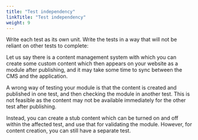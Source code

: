 ```yaml
---
title: "Test independency"
linkTitle: "Test independency"
weight: 9
---
```



Write each test as its own unit. Write the tests in a way that will not be
reliant on other tests to complete:

Let us say there is a content management system with which you can create
some custom content which then appears on your website as a module after 
publishing, and it may take some time to sync between the CMS and the 
application.

A wrong way of testing your module is that the content is created and 
published in one test, and then checking the module in another test. This 
is not feasible as the content may not be available immediately for the 
other test after publishing.

Instead, you can create a stub content which can be turned on and off 
within the affected test, and use that for validating the module. However,
for content creation, you can still have a separate test.
